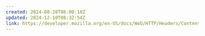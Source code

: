 ```yaml
---
created: 2024-08-28T08:00:10Z
updated: 2024-12-10T08:32:54Z
link: https://developer.mozilla.org/en-US/docs/Web/HTTP/Headers/Content-Security-Policy
---
```

